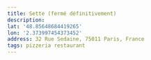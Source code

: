 ```yaml
---
title: Sette (fermé définitivement)
description:
lat: '48.85648684419265'
lon: '2.373997454373452'
address: 32 Rue Sedaine, 75011 Paris, France
tags: pizzeria restaurant
---
```

